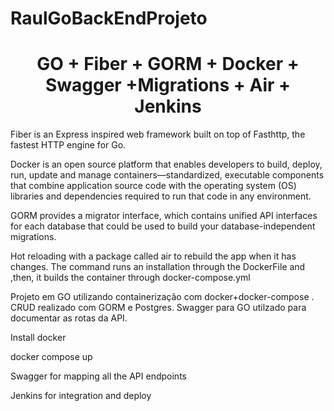 # RaulGoBackEndProjeto

<h1 align="center"> GO + Fiber + GORM + Docker + Swagger +Migrations + Air + Jenkins  </h1>


Fiber is an Express inspired web framework built on top of Fasthttp, the fastest HTTP engine for Go. 

Docker is an open source platform that enables developers to build, deploy, run, update and manage containers—standardized, executable components that combine application source code with the operating system (OS) libraries and dependencies required to run that code in any environment.

GORM provides a migrator interface, which contains unified API interfaces for each database that could be used to build your database-independent migrations.

Hot reloading with a package called air to rebuild the app when it has changes. The command runs an installation through the DockerFile and ,then, it builds the container through docker-compose.yml

Projeto em GO utilizando containerização com docker+docker-compose . CRUD realizado com GORM e Postgres. Swagger para GO utilzado para documentar as rotas da API.



Install docker 

docker compose up

Swagger for mapping all the API endpoints

Jenkins for integration and deploy
